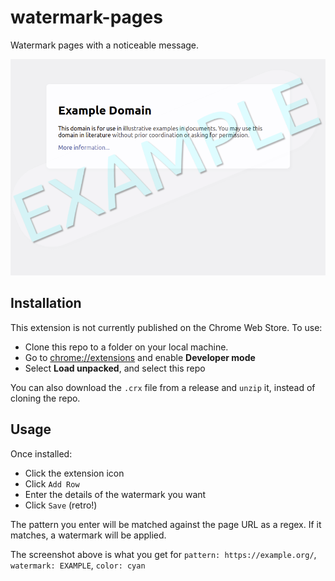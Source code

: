 # watermark-pages

Watermark pages with a noticeable message.

![Example Watermark](examples/example-watermark.png)

## Installation

This extension is not currently published on the Chrome Web Store. To use:

- Clone this repo to a folder on your local machine.
- Go to [chrome://extensions](chrome://extensions) and enable **Developer mode**
- Select **Load unpacked**, and select this repo

You can also download the `.crx` file from a release and `unzip` it, instead of cloning the repo.

## Usage

Once installed:

- Click the extension icon
- Click `Add Row`
- Enter the details of the watermark you want
- Click `Save` (retro!)

The pattern you enter will be matched against the page URL as a regex. If it matches, a watermark will be applied.

The screenshot above is what you get for `pattern: https://example.org/`, `watermark: EXAMPLE`, `color: cyan`
